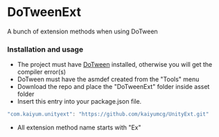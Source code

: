 # DoTweenExt
A bunch of extension methods when using DoTween

### Installation and usage
* The project must have [DoTween](http://dotween.demigiant.com/documentation.php) installed, otherwise you will get the compiler error(s)
* DoTween must have the asmdef created from the "Tools" menu
* Download the repo and place the "DoTweenExt" folder inside asset folder
* Insert this entry into your package.json file.
```C#
"com.kaiyum.unityext": "https://github.com/kaiyumcg/UnityExt.git"
```
* All extension method name starts with "Ex"
